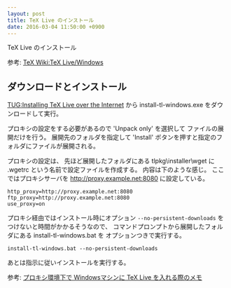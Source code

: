 ```yaml
---
layout: post
title: TeX Live のインストール
date: 2016-03-04 11:50:00 +0900
---
```

TeX Live のインストール

参考: [TeX Wiki:TeX Live/Windows](https://texwiki.texjp.org/?TeX%20Live%2FWindows)

## ダウンロードとインストール

[TUG:Installing TeX Live over the Internet](https://www.tug.org/texlive/acquire-netinstall.html)
から install-tl-windows.exe をダウンロードして実行。

プロキシの設定をする必要があるので 'Unpack only' を選択して
ファイルの展開だけを行う。
展開先のフォルダを指定して 'Install' ボタンを押すと指定のフォルダにファイルが展開される。 

プロキシの設定は、
先ほど展開したフォルダにある tlpkg\installer\wget に
.wgetrc という名前で設定ファイルを作成する。
内容は下のような感じ。
ここではプロキシサーバを http://proxy.example.net:8080 に設定している。

```
http_proxy=http://proxy.example.net:8080
ftp_proxy=http://proxy.example.net:8080
use_proxy=on
```

プロキシ経由ではインストール時にオプション `--no-persistent-downloads`
をつけないと時間がかかるそうなので、
コマンドプロンプトから展開したフォルダにある install-tl-windows.bat を
オプションつきで実行する。

```
install-tl-windows.bat --no-persistent-downloads
```

あとは指示に従いインストールを実行する。

参考: [プロキシ環境下で Windowsマシンに TeX Live を入れる際のメモ](http://ichiro-maruta.blogspot.jp/2012/04/windows-tex-live.html)
